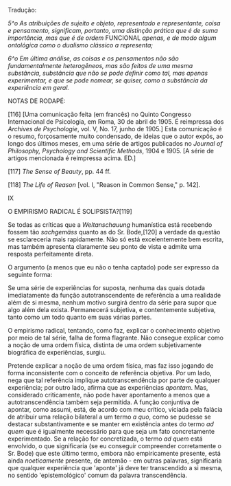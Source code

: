 Tradução:

_5^o As atribuições de sujeito e objeto, representado e representante, coisa e pensamento, significam, portanto, uma distinção prática que é de suma importância, mas que é de ordem_ FUNCIONAL _apenas, e de modo algum ontológica como o dualismo clássico a representa;_

_6^o Em última análise, as coisas e os pensamentos não são fundamentalmente heterogêneos, mas são feitos de uma mesma substância, substância que não se pode definir como tal, mas apenas experimentar, e que se pode nomear, se quiser, como a substância da experiência em geral._

NOTAS DE RODAPÉ:

[116] [Uma comunicação feita (em francês) no Quinto Congresso Internacional de Psicologia, em Roma, 30 de abril de 1905. É reimpressa dos _Archives de Psychologie_, vol. V, No. 17, junho de 1905.] Esta comunicação é o resumo, forçosamente muito condensado, de ideias que o autor expôs, ao longo dos últimos meses, em uma série de artigos publicados no _Journal of Philosophy, Psychology and Scientific Methods_, 1904 e 1905. [A série de artigos mencionada é reimpressa acima. ED.]

[117] _The Sense of Beauty_, pp. 44 ff.

[118] _The Life of Reason_ [vol. I, "Reason in Common Sense," p. 142].

IX

O EMPIRISMO RADICAL É SOLIPSISTA?[119]

Se todas as críticas que a _Weltanschauung_ humanística está recebendo fossem tão _sachgemäss_ quanto as do Sr. Bode,[120] a verdade da questão se esclareceria mais rapidamente. Não só está excelentemente bem escrita, mas também apresenta claramente seu ponto de vista e admite uma resposta perfeitamente direta.

O argumento (a menos que eu não o tenha captado) pode ser expresso da seguinte forma:

Se uma série de experiências for suposta, nenhuma das quais dotada imediatamente da função autotranscendente de referência a uma realidade além de si mesma, nenhum motivo surgirá dentro da série para supor que algo além dela exista. Permanecerá subjetiva, e contentemente subjetiva, tanto como um todo quanto em suas várias partes.

O empirismo radical, tentando, como faz, explicar o conhecimento objetivo por meio de tal série, falha de forma flagrante. Não consegue explicar como a noção de uma ordem física, distinta de uma ordem subjetivamente biográfica de experiências, surgiu.

Pretende explicar a noção de uma ordem física, mas faz isso jogando de forma inconsistente com o conceito de referência objetiva. Por um lado, nega que tal referência implique autotranscendência por parte de qualquer experiência; por outro lado, afirma que as experiências _apontam_. Mas, considerado criticamente, não pode haver apontamento a menos que a autotranscendência também seja permitida. A função conjuntiva de apontar, como assumi, está, de acordo com meu crítico, viciada pela falácia de atribuir uma relação bilateral a um termo _a quo_, como se pudesse se destacar substantivamente e se manter em existência antes do termo _ad quem_ que é igualmente necessário para que seja um fato concretamente experimentado. Se a relação for concretizada, o termo _ad quem_ está envolvido, o que significaria (se eu conseguir compreender corretamente o Sr. Bode) que este último termo, embora não empiricamente presente, está ainda _noeticamente_ presente, de antemão - em outras palavras, significaria que qualquer experiência que 'aponte' já deve ter transcendido a si mesma, no sentido 'epistemológico' comum da palavra transcendência.